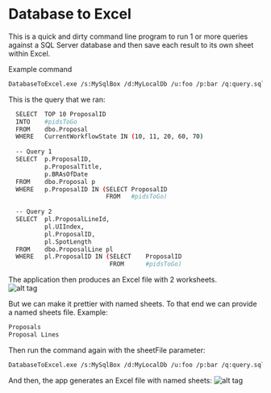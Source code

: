 Database to Excel
======================

This is a quick and dirty command line program to run 1 or more queries against a SQL Server database and then save each result to its own sheet within Excel.

Example command
```sh
DatabaseToExcel.exe /s:MySqlBox /d:MyLocalDb /u:foo /p:bar /q:query.sql /o:out.xlsx
```

This is the query that we ran:
```sh
  SELECT  TOP 10 ProposalID
  INTO    #pidsToGo
  FROM    dbo.Proposal
  WHERE   CurrentWorkflowState IN (10, 11, 20, 60, 70)
  
  -- Query 1
  SELECT  p.ProposalID,
          p.ProposalTitle,
          p.BRAsOfDate
  FROM    dbo.Proposal p  
  WHERE   p.ProposalID IN (SELECT ProposalID
                           FROM   #pidsToGo)
                           
  -- Query 2
  SELECT  pl.ProposalLineId,
          pl.UIIndex,
          pl.ProposalID,
          pl.SpotLength
  FROM    dbo.ProposalLine pl
  WHERE   pl.ProposalID IN (SELECT    ProposalID
                            FROM      #pidsToGo)                             
```
  
The application then produces an Excel file with 2 worksheets.  
![alt tag](https://raw.github.com/rgelb/Database-to-Excel/master/Extras/Images/ExcelSimple.png)

But we can make it prettier with named sheets.  To that end we can provide a named sheets file.  Example:

```sh
Proposals
Proposal Lines
```

Then run the command again with the sheetFile parameter:

```sh
DatabaseToExcel.exe /s:MySqlBox /d:MyLocalDb /u:foo /p:bar /q:query.sql /o:out.xlsx /sheetFile:sheetNames.txt 
```

And then, the app generates an Excel file with named sheets:
![alt tag](https://raw.github.com/rgelb/Database-to-Excel/master/Extras/Images/ExcelMoBetta.png)



